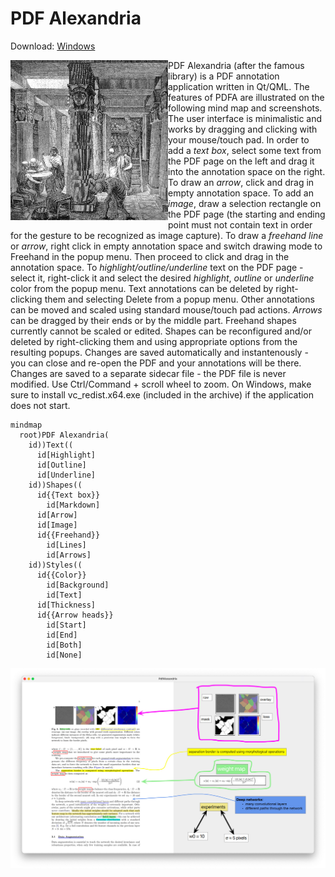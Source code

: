 # PDF Alexandria

Download: [Windows](https://github.com/sadaszewski/pdfalexandria/releases/download/2024a/pdf-alexandria-2024a-windows-x64.zip)

<img src="docs/images/Ancientlibraryalex.jpg" alt="" width="50%" align="left" />

PDF Alexandria (after the famous library) is a PDF annotation application written in Qt/QML. The features of PDFA are illustrated on the following mind map and screenshots. The user interface is minimalistic and works by dragging and clicking with your mouse/touch pad. In order to add a *text box*, select some text from the PDF page on the left and drag it into the annotation space on the right. To draw an *arrow*, click and drag in empty annotation space. To add an *image*, draw a selection rectangle on the PDF page (the starting and ending point must not contain text in order for the gesture to be recognized as image capture). To draw a *freehand line* or *arrow*, right click in empty annotation space and switch drawing mode to Freehand in the popup menu. Then proceed to click and drag in the annotation space. To *highlight/outline/underline* text on the PDF page - select it, right-click it and select the desired *highlight*, *outline* or *underline* color from the popup menu. Text annotations can be deleted by right-clicking them and selecting Delete from a popup menu. Other annotations can be moved and scaled using standard mouse/touch pad actions. *Arrows* can be dragged by their ends or by the middle part. Freehand shapes currently cannot be scaled or edited. Shapes can be reconfigured and/or deleted by right-clicking them and using appropriate options from the resulting popups. Changes are saved automatically and instantenously - you can close and re-open the PDF and your annotations will be there. Changes are saved to a separate sidecar file - the PDF file is never modified. Use Ctrl/Command + scroll wheel to zoom. On Windows, make sure to install vc_redist.x64.exe (included in the archive) if the application does not start.

```mermaid
mindmap
  root)PDF Alexandria(
    id))Text((
      id[Highlight]
      id[Outline]
      id[Underline]
    id))Shapes((
      id{{Text box}}
        id[Markdown]
      id[Arrow]
      id[Image]
      id{{Freehand}}
        id[Lines]
        id[Arrows]
    id))Styles((
      id{{Color}}
        id[Background]
        id[Text]
      id[Thickness]
      id{{Arrow heads}}
        id[Start]
        id[End]
        id[Both]
        id[None]
```

![Screenshot of PDF Alexandria in action](docs/images/pdfalex_screenshot1.jpg)
